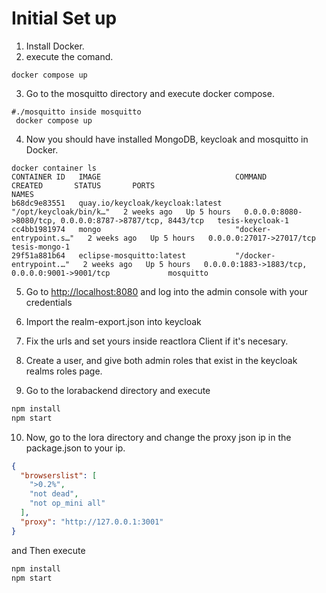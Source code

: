 # Initial Set up
1. Install Docker.
2. execute the comand.
```shell
docker compose up
```
3. Go to the mosquitto directory and execute docker compose. 
```shell
#./mosquitto inside mosquitto
 docker compose up
```
4. Now you should have installed MongoDB, keycloak and mosquitto in Docker.
```bash/bat
docker container ls
CONTAINER ID   IMAGE                              COMMAND                  CREATED       STATUS       PORTS                                                      NAMES
b68dc9e83551   quay.io/keycloak/keycloak:latest   "/opt/keycloak/bin/k…"   2 weeks ago   Up 5 hours   0.0.0.0:8080->8080/tcp, 0.0.0.0:8787->8787/tcp, 8443/tcp   tesis-keycloak-1
cc4bb1981974   mongo                              "docker-entrypoint.s…"   2 weeks ago   Up 5 hours   0.0.0.0:27017->27017/tcp                                   tesis-mongo-1
29f51a881b64   eclipse-mosquitto:latest           "/docker-entrypoint.…"   2 weeks ago   Up 5 hours   0.0.0.0:1883->1883/tcp, 0.0.0.0:9001->9001/tcp             mosquitto
```
5. Go to [http://localhost:8080](http://localhost:8080 "http://localhost:8080") and log into the admin console with your credentials

6. Import the realm-export.json into keycloak

7. Fix the urls and set yours inside reactlora Client if it's necesary. 

8. Create a user, and give both admin roles that exist in the keycloak realms roles page. 

9. Go to the lorabackend directory and execute
```bash
npm install
npm start
```
10. Now, go to the lora directory and change the proxy json ip in the package.json to your ip.
```json
{
  "browserslist": [
    ">0.2%",
    "not dead",
    "not op_mini all"
  ],
  "proxy": "http://127.0.0.1:3001"
}
```
and Then execute
```bash
npm install
npm start
```